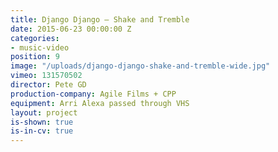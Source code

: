 ```yaml
---
title: Django Django — Shake and Tremble
date: 2015-06-23 00:00:00 Z
categories:
- music-video
position: 9
image: "/uploads/django-django-shake-and-tremble-wide.jpg"
vimeo: 131570502
director: Pete GD
production-company: Agile Films + CPP
equipment: Arri Alexa passed through VHS
layout: project
is-shown: true
is-in-cv: true
---
```


